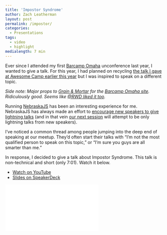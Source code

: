 ```yaml
---
title: 'Impostor Syndrome'
author: Zach Leatherman
layout: post
permalink: /impostor/
categories:
  - Presentations
tags:
  - video
  - highlight
medialength: 7 min
---
```


Ever since I attended my first [Barcamp Omaha](http://barcampomaha.org/) unconference last year, I wanted to give a talk. For this year, I had planned on recycling [the talk I gave at Awesome Camp earlier this year](https://speakerdeck.com/zachleat/side-projects) but I was inspired to speak on a different topic.

*Side note: Major props to [Grain & Mortar](http://grainandmortar.com/) for the [Barcamp Omaha site](http://barcampomaha.org/). Ridiculously good. Seems like [@RWD liked it too](https://twitter.com/RWD/status/376086131018067968).*

Running [NebraskaJS](http://nebraskajs.com/) has been an interesting experience for me. NebraskaJS has always made an effort to [encourage new speakers to give lightning talks](http://nebraskajs.com/2013/call-for-new-speakers/) (and in that vein [our next session](http://www.meetup.com/nebraskajs/events/118573952/) will attempt to be only lightning talks from new speakers).

I’ve noticed a common thread among people jumping into the deep end of speaking at our meetup. They’d often start their talks with “I’m not the most qualified person to speak on this topic,” or “I’m sure you guys are all smarter than me.”

In response, I decided to give a talk about Impostor Syndrome. This talk is non-technical and short (only 7:01). Watch it below.

* [Watch on YouTube](http://www.youtube.com/watch?v=F_aCFKA6C6Q)
* [Slides on SpeakerDeck](https://speakerdeck.com/zachleat/impostor-syndrome)

<div class="fluid-width-video-wrapper"><iframe src="//www.youtube.com/embed/F_aCFKA6C6Q" frameborder="0" allowfullscreen></iframe></div>
